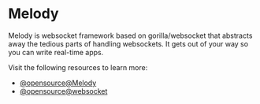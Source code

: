 # Melody

Melody is websocket framework based on gorilla/websocket that abstracts away the tedious parts of handling websockets. It gets out of your way so you can write real-time apps.

Visit the following resources to learn more:

- [@opensource@Melody](https://github.com/olahol/melody)
- [@opensource@websocket](https://github.com/gorilla/websocket)
